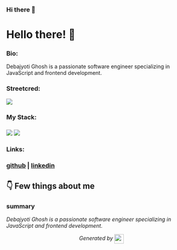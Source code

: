 ### Hi there 👋


# Hello there! 👋


### Bio:

Debajyoti Ghosh is a passionate software engineer specializing in JavaScript and frontend development.
            

### Streetcred:

<a href="https://www.tublian.com/profile/DGRYZER?ss=true"><img src="https://rd3ps1doua.execute-api.us-east-1.amazonaws.com/dev/ft/profile/streetcred/badge/DGRYZER?type=without_score"></a>

### My Stack:

### <img src="https://rd3ps1doua.execute-api.us-east-1.amazonaws.com/dev/ft/profile/streetcred/github/tag/JavaScript"/> <img src="https://rd3ps1doua.execute-api.us-east-1.amazonaws.com/dev/ft/profile/streetcred/github/tag/Frontend"/>

### 

### 

### Links:

### <a href="https://www.github.com/DGRYZER">github</a> | <a href="">linkedin</a>

## 👇 Few things about me


<div>

            

### summary
*Debajyoti Ghosh is a passionate software engineer specializing in JavaScript and frontend development.*

            
</div>




<p align="center">
<i>Generated by <a href="https://www.tublian.com/"><img src="https://tublian-newsletter-assets.s3.amazonaws.com/just-logo.png" width="25" style="vertical-align: middle"/></i>
</p>

